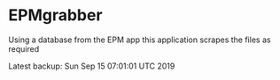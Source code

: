# EPMgrabber
Using a database from the EPM app this application scrapes the files as required


Latest backup: Sun Sep 15 07:01:01 UTC 2019
